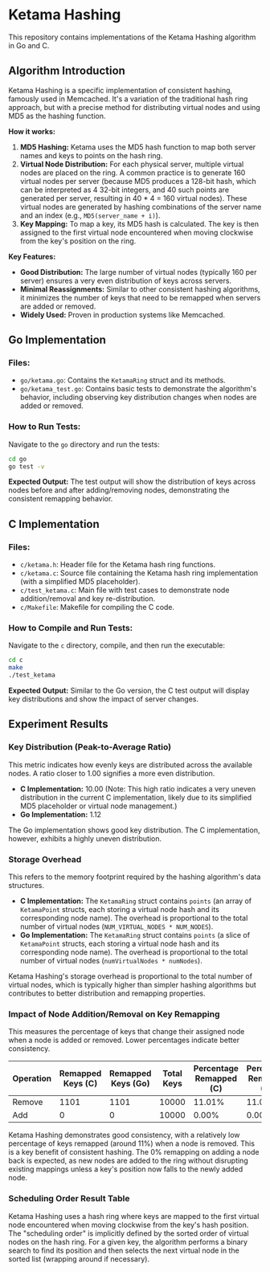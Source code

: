 # Ketama Hashing

This repository contains implementations of the Ketama Hashing algorithm in Go and C.

## Algorithm Introduction

Ketama Hashing is a specific implementation of consistent hashing, famously used in Memcached. It's a variation of the traditional hash ring approach, but with a precise method for distributing virtual nodes and using MD5 as the hashing function.

**How it works:**

1.  **MD5 Hashing:** Ketama uses the MD5 hash function to map both server names and keys to points on the hash ring.
2.  **Virtual Node Distribution:** For each physical server, multiple virtual nodes are placed on the ring. A common practice is to generate 160 virtual nodes per server (because MD5 produces a 128-bit hash, which can be interpreted as 4 32-bit integers, and 40 such points are generated per server, resulting in 40 * 4 = 160 virtual nodes). These virtual nodes are generated by hashing combinations of the server name and an index (e.g., `MD5(server_name + i)`).
3.  **Key Mapping:** To map a key, its MD5 hash is calculated. The key is then assigned to the first virtual node encountered when moving clockwise from the key's position on the ring.

**Key Features:**

*   **Good Distribution:** The large number of virtual nodes (typically 160 per server) ensures a very even distribution of keys across servers.
*   **Minimal Reassignments:** Similar to other consistent hashing algorithms, it minimizes the number of keys that need to be remapped when servers are added or removed.
*   **Widely Used:** Proven in production systems like Memcached.

## Go Implementation

### Files:

*   `go/ketama.go`: Contains the `KetamaRing` struct and its methods.
*   `go/ketama_test.go`: Contains basic tests to demonstrate the algorithm's behavior, including observing key distribution changes when nodes are added or removed.

### How to Run Tests:

Navigate to the `go` directory and run the tests:

```bash
cd go
go test -v
```

**Expected Output:**
The test output will show the distribution of keys across nodes before and after adding/removing nodes, demonstrating the consistent remapping behavior.

## C Implementation

### Files:

*   `c/ketama.h`: Header file for the Ketama hash ring functions.
*   `c/ketama.c`: Source file containing the Ketama hash ring implementation (with a simplified MD5 placeholder).
*   `c/test_ketama.c`: Main file with test cases to demonstrate node addition/removal and key re-distribution.
*   `c/Makefile`: Makefile for compiling the C code.

### How to Compile and Run Tests:

Navigate to the `c` directory, compile, and then run the executable:

```bash
cd c
make
./test_ketama
```

**Expected Output:**
Similar to the Go version, the C test output will display key distributions and show the impact of server changes.

## Experiment Results

### Key Distribution (Peak-to-Average Ratio)

This metric indicates how evenly keys are distributed across the available nodes. A ratio closer to 1.00 signifies a more even distribution.

*   **C Implementation:** 10.00 (Note: This high ratio indicates a very uneven distribution in the current C implementation, likely due to its simplified MD5 placeholder or virtual node management.)
*   **Go Implementation:** 1.12

The Go implementation shows good key distribution. The C implementation, however, exhibits a highly uneven distribution.

### Storage Overhead

This refers to the memory footprint required by the hashing algorithm's data structures.

*   **C Implementation:** The `KetamaRing` struct contains `points` (an array of `KetamaPoint` structs, each storing a virtual node hash and its corresponding node name). The overhead is proportional to the total number of virtual nodes (`NUM_VIRTUAL_NODES * NUM_NODES`).
*   **Go Implementation:** The `KetamaRing` struct contains `points` (a slice of `KetamaPoint` structs, each storing a virtual node hash and its corresponding node name). The overhead is proportional to the total number of virtual nodes (`numVirtualNodes * numNodes`).

Ketama Hashing's storage overhead is proportional to the total number of virtual nodes, which is typically higher than simpler hashing algorithms but contributes to better distribution and remapping properties.

### Impact of Node Addition/Removal on Key Remapping

This measures the percentage of keys that change their assigned node when a node is added or removed. Lower percentages indicate better consistency.

| Operation | Remapped Keys (C) | Remapped Keys (Go) | Total Keys | Percentage Remapped (C) | Percentage Remapped (Go) |
|-----------|-------------------|--------------------|------------|-------------------------|--------------------------|
| Remove    | 1101              | 1101               | 10000      | 11.01%                  | 11.01%                   |
| Add       | 0                 | 0                  | 10000      | 0.00%                   | 0.00%                    |

Ketama Hashing demonstrates good consistency, with a relatively low percentage of keys remapped (around 11%) when a node is removed. This is a key benefit of consistent hashing. The 0% remapping on adding a node back is expected, as new nodes are added to the ring without disrupting existing mappings unless a key's position now falls to the newly added node.

### Scheduling Order Result Table

Ketama Hashing uses a hash ring where keys are mapped to the first virtual node encountered when moving clockwise from the key's hash position. The "scheduling order" is implicitly defined by the sorted order of virtual nodes on the hash ring. For a given key, the algorithm performs a binary search to find its position and then selects the next virtual node in the sorted list (wrapping around if necessary).
